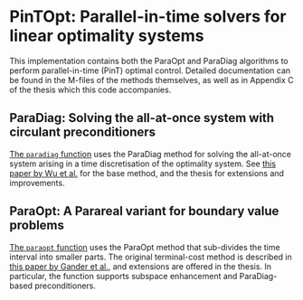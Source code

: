 # PinTOpt: Parallel-in-time solvers for linear optimality systems

This implementation contains both the ParaOpt and ParaDiag algorithms to
perform parallel-in-time (PinT) optimal control. Detailed documentation
can be found in the M-files of the methods themselves, as well as in Appendix
C of the thesis which this code accompanies.

## ParaDiag: Solving the all-at-once system with circulant preconditioners
[The `paradiag` function](paradiag.m) uses the ParaDiag method for solving
the all-at-once system arising in a time discretisation of the optimality
system. See [this paper by Wu et al.](https://doi.org/10.1051/cocv/2020012)
for the base method, and the thesis for extensions and improvements.

## ParaOpt: A Parareal variant for boundary value problems
[The `paraopt` function](paraopt.m) uses the ParaOpt method that sub-divides
the time interval into smaller parts. The original terminal-cost method is
described in [this paper by Gander et al.](https://doi.org/10.1137/19M1292291),
and extensions are offered in the thesis. In particular, the function supports
subspace enhancement and ParaDiag-based preconditioners.
